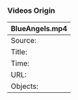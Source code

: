 ### Videos Origin
| BlueAngels.mp4 |
| --- |
| Source: | YouTube |
| Title: | _2017 Blue Angels NAF El Centro Air Show_ |
| Time:  | 05:27-05:54 |
| URL:   | https://www.youtube.com/watch?v=LkrnpO5v0z8 |
| Objects: | Airplane |
